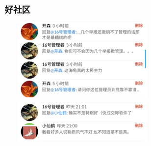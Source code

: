 # 好社区

<figure><img src="../../.gitbook/assets/]A5Y144ZCD8}%VN1D}P0VKQ.jpg" alt=""><figcaption></figcaption></figure>

<figure><img src="../../.gitbook/assets/PPE9C[9Q_149[KL_95K)1]4.jpg" alt=""><figcaption></figcaption></figure>
